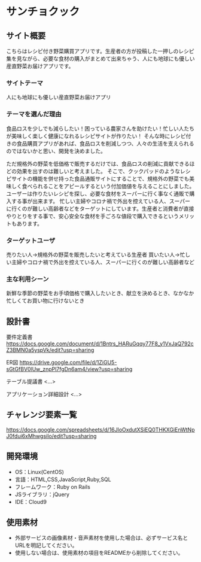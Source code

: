 # サンチョクック

## サイト概要
こちらはレシピ付き野菜購買アプリです。生産者の方が投稿した一押しのレシピ集を見ながら、必要な食材の購入がまとめて出来ちゃう、人にも地球にも優しい産直野菜お届けアプリです。

### サイトテーマ
人にも地球にも優しい産直野菜お届けアプリ

### テーマを選んだ理由
食品ロスを少しでも減らしたい！困っている農家さんを助けたい！忙しい人たちが美味しく楽しく健康になれるレシピサイトが作りたい！
そんな時にレシピ付きの食品購買アプリがあれば、食品ロスを削減しつつ、人々の生活を支えられるのではないかと思い、開発を決めました。

ただ規格外の野菜を低価格で販売するだけでは、食品ロスの削減に貢献できるほどの効果を出すのは難しいと考えました。
そこで、クックパッドのようなレシピサイトの機能を併せ持った食品通販サイトにすることで、規格外の野菜でも美味しく食べられることをアピールするという付加価値を与えることにしました。
ユーザーは作りたいレシピを探し、必要な食材をスーパーに行く事なく通販で購入する事が出来ます。
忙しい主婦やコロナ禍で外出を控えている人、スーパーに行くのが難しい高齢者などをターゲットにしています。生産者と消費者が直接やりとりをする事で、安心安全な食材を手ごろな値段で購入できるというメリットもあります。

### ターゲットユーザ
売りたい人→規格外の野菜を販売したいと考えている生産者
買いたい人→忙しい主婦やコロナ禍で外出を控えている人、スーパーに行くのが難しい高齢者など

### 主な利用シーン
新鮮な季節の野菜をお手頃価格で購入したいとき、献立を決めるとき、なかなか忙しくてお買い物に行けないとき

## 設計書
要件定義書
https://docs.google.com/document/d/1Bntrs_HARuGqqy77F8_y1VxJaQ792cZ3BMN0a5yspVk/edit?usp=sharing

ER図
https://drive.google.com/file/d/1ZiGU5-sGtGfBV0lUw_znpPl7fgDn6am4/view?usp=sharing

テーブル提議書
<...>

アプリケーション詳細設計
<...>

## チャレンジ要素一覧
https://docs.google.com/spreadsheets/d/16JloOxdutXSiEQ0THKXGiEnWtNpJ0fdui6xMhwgsiIo/edit?usp=sharing

## 開発環境
- OS：Linux(CentOS)
- 言語：HTML,CSS,JavaScript,Ruby,SQL
- フレームワーク：Ruby on Rails
- JSライブラリ：jQuery
- IDE：Cloud9

## 使用素材
- 外部サービスの画像素材・音声素材を使用した場合は、必ずサービス名とURLを明記してください。
- 使用しない場合は、使用素材の項目をREADMEから削除してください。
